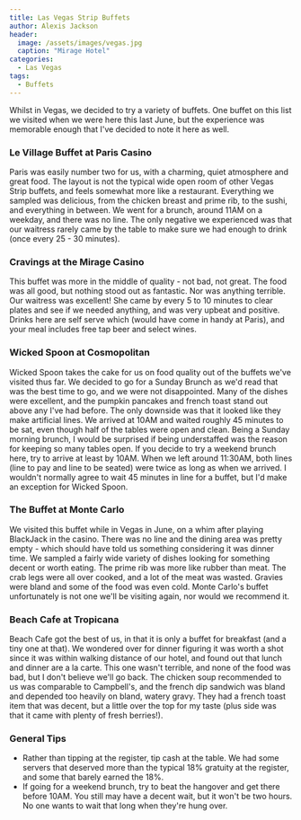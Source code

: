 ```yaml
---
title: Las Vegas Strip Buffets
author: Alexis Jackson
header:
  image: /assets/images/vegas.jpg
  caption: "Mirage Hotel"
categories:
  - Las Vegas
tags:
  - Buffets
---
```


Whilst in Vegas, we decided to try a variety of buffets. One buffet on this list we visited when we were here this last June, but the experience was memorable enough that I've decided to note it here as well.

### Le Village Buffet at Paris Casino

Paris was easily number two for us, with a charming, quiet atmosphere and great food. The layout is not the typical wide open room of other Vegas Strip buffets, and feels somewhat more like a restaurant. Everything we sampled was delicious, from the chicken breast and prime rib, to the sushi, and everything in between. We went for a brunch, around 11AM on a weekday, and there was no line. The only negative we experienced was that our waitress rarely came by the table to make sure we had enough to drink (once every 25 - 30 minutes).


### Cravings at the Mirage Casino

This buffet was more in the middle of quality - not bad, not great. The food was all good, but nothing stood out as fantastic. Nor was anything terrible. Our waitress was excellent! She came by every 5 to 10 minutes to clear plates and see if we needed anything, and was very upbeat and positive. Drinks here are self serve which (would have come in handy at Paris), and your meal includes free tap beer and select wines.


### Wicked Spoon at Cosmopolitan

Wicked Spoon takes the cake for us on food quality out of the buffets we've visited thus far. We decided to go for a Sunday Brunch as we'd read that was the best time to go, and we were not disappointed. Many of the dishes were excellent, and the pumpkin pancakes and french toast stand out above any I've had before. The only downside was that it looked like they make artificial lines. We arrived at 10AM and waited roughly 45 minutes to be sat, even though half of the tables were open and clean. Being a Sunday morning brunch, I would be surprised if being understaffed was the reason for keeping so many tables open. If you decide to try a weekend brunch here, try to arrive at least by 10AM. When we left around 11:30AM, both lines (line to pay and line to be seated) were twice as long as when we arrived. I wouldn't normally agree to wait 45 minutes in line for a buffet, but I'd make an exception for Wicked Spoon.


### The Buffet at Monte Carlo

We visited this buffet while in Vegas in June, on a whim after playing BlackJack in the casino. There was no line and the dining area was pretty empty - which should have told us something considering it was dinner time. We sampled a fairly wide variety of dishes looking for something decent or worth eating. The prime rib was more like rubber than meat. The crab legs were all over cooked, and a lot of the meat was wasted. Gravies were bland and some of the food was even cold. Monte Carlo's buffet unfortunately is not one we'll be visiting again, nor would we recommend it.

### Beach Cafe at Tropicana

Beach Cafe got the best of us, in that it is only a buffet for breakfast (and a tiny one at that). We wondered over for dinner figuring it was worth a shot since it was within walking distance of our hotel, and found out that lunch and dinner are a la carte. This one wasn't terrible, and none of the food was bad, but I don't believe we'll go back. The chicken soup recommended to us was comparable to Campbell's, and the french dip sandwich was bland and depended too heavily on bland, watery gravy. They had a french toast item that was decent, but a little over the top for my taste (plus side was that it came with plenty of fresh berries!).


### General Tips

- Rather than tipping at the register, tip cash at the table. We had some servers that deserved more than the typical 18% gratuity at the register, and some that barely earned the 18%.
- If going for a weekend brunch, try to beat the hangover and get there before 10AM. You still may have a decent wait, but it won't be two hours. No one wants to wait that long when they're hung over.
